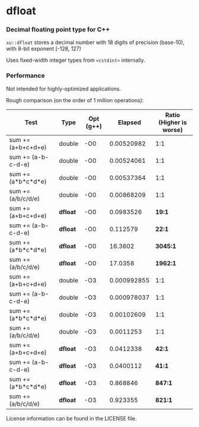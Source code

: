 # dfloat
### Decimal floating point type for C++

`xu::dfloat` stores a decimal number with 18 digits of precision (base-10), with 8-bit exponent [-128, 127)

Uses fixed-width integer types from `<cstdint>` internally.

### Performance

Not intended for highly-optimized applications.

Rough comparison (on the order of 1 million operations):

| Test | Type | Opt (g++) | Elapsed | Ratio (Higher is worse) |
| ---- | ---- | --------- | ------- | --------------- |
| sum += (a+b+c+d+e) | double | -O0 | 0.00520982 | 1:1 |
| sum += (a-b-c-d-e) | double | -O0 | 0.00524061 | 1:1 |
| sum += (a\*b\*c\*d\*e) | double | -O0 | 0.00537364 | 1:1 |
| sum += (a/b/c/d/e) | double | -O0 | 0.00868209 | 1:1 |
| sum += (a+b+c+d+e) | **dfloat** | -O0 | 0.0983526 | **19:1** |
| sum += (a-b-c-d-e) | **dfloat** | -O0 | 0.112579 | **22:1** |
| sum += (a\*b\*c\*d\*e) | **dfloat** | -O0 | 16.3602 | **3045:1** |
| sum += (a/b/c/d/e) | **dfloat** | -O0 | 17.0358 | **1962:1** |
| sum += (a+b+c+d+e) | double | -O3 | 0.000992855 | 1:1 |
| sum += (a-b-c-d-e) | double | -O3 | 0.000978037 | 1:1 |
| sum += (a\*b\*c\*d\*e) | double | -O3 | 0.00102609 | 1:1 |
| sum += (a/b/c/d/e) | double | -O3 | 0.0011253 | 1:1 |
| sum += (a+b+c+d+e) | **dfloat** | -O3 | 0.0412338 | **42:1** |
| sum += (a-b-c-d-e) | **dfloat** | -O3 | 0.0400112 | **41:1** |
| sum += (a\*b\*c\*d\*e) | **dfloat** | -O3 | 0.868846 | **847:1** |
| sum += (a/b/c/d/e) | **dfloat** | -O3 | 0.923355 | **821:1** |

License information can be found in the LICENSE file.
